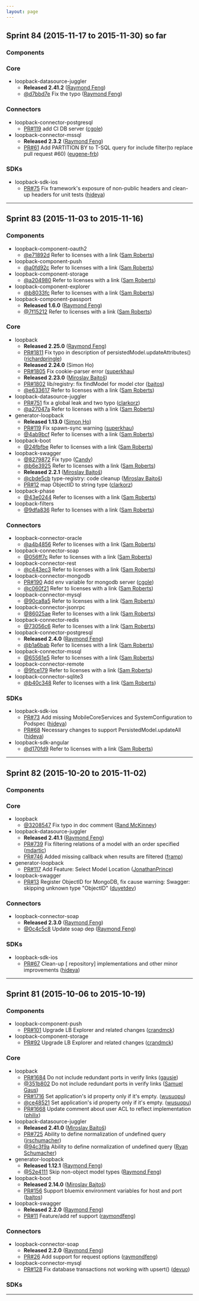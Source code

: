 ```yaml
---
layout: page
---
```

## Sprint 84 (2015-11-17 to 2015-11-30) so far

### Components


### Core
 * loopback-datasource-juggler
   * **Released 2.41.2** ([Raymond Feng](https://github.com/raymondfeng))
   * [@d7bbd7e](https://github.com/strongloop/loopback-datasource-juggler/commit/d7bbd7e215073f6d484ebe06c132d19ba2aa4d72) Fix the typo ([Raymond Feng](https://github.com/raymondfeng))


### Connectors
 * loopback-connector-postgresql
   * [PR#119](https://github.com/strongloop/loopback-connector-postgresql/pull/119) add CI DB server ([cgole](https://github.com/cgole))
 * loopback-connector-mssql
   * **Released 2.3.2** ([Raymond Feng](https://github.com/raymondfeng))
   * [PR#61](https://github.com/strongloop/loopback-connector-mssql/pull/61) Add PARTITION BY to T-SQL query for include filter(to replace pull request #60) ([eugene-frb](https://github.com/eugene-frb))


### SDKs
 * loopback-sdk-ios
   * [PR#75](https://github.com/strongloop/loopback-sdk-ios/pull/75) Fix framework's exposure of non-public headers and clean-up headers for unit tests ([hideya](https://github.com/hideya))

----

## Sprint 83 (2015-11-03 to 2015-11-16)

### Components
 * loopback-component-oauth2
   * [@e71892d](https://github.com/strongloop/loopback-component-oauth2/commit/e71892d3fa165165c5736332099d76adcaa784b2) Refer to licenses with a link ([Sam Roberts](https://github.com/sam-github))
 * loopback-component-push
   * [@a0fd92c](https://github.com/strongloop/loopback-component-push/commit/a0fd92c26eb5d89ca5ec1772ef835e51a7f8715c) Refer to licenses with a link ([Sam Roberts](https://github.com/sam-github))
 * loopback-component-storage
   * [@a204980](https://github.com/strongloop/loopback-component-storage/commit/a204980c824b288347eca13295cfaf58bdd3e5d5) Refer to licenses with a link ([Sam Roberts](https://github.com/sam-github))
 * loopback-component-explorer
   * [@b8033fc](https://github.com/strongloop/loopback-component-explorer/commit/b8033fc1a1195e9b6d9611e07a280d7e74acd654) Refer to licenses with a link ([Sam Roberts](https://github.com/sam-github))
 * loopback-component-passport
   * **Released 1.6.0** ([Raymond Feng](https://github.com/raymondfeng))
   * [@7f15212](https://github.com/strongloop/loopback-component-passport/commit/7f15212884e0da5dad7644bacd8664041952ac62) Refer to licenses with a link ([Sam Roberts](https://github.com/sam-github))


### Core
 * loopback
   * **Released 2.25.0** ([Raymond Feng](https://github.com/raymondfeng))
   * [PR#1811](https://github.com/strongloop/loopback/pull/1811) Fix typo in description of persistedModel.updateAttributes() ([richardpringle](https://github.com/richardpringle))
   * **Released 2.24.0** (Simon Ho)
   * [PR#1805](https://github.com/strongloop/loopback/pull/1805) Fix cookie-parser error ([superkhau](https://github.com/superkhau))
   * **Released 2.23.0** ([Miroslav Bajtoš](https://github.com/bajtos))
   * [PR#1802](https://github.com/strongloop/loopback/pull/1802) lib/registry: fix findModel for model ctor ([bajtos](https://github.com/bajtos))
   * [@e633617](https://github.com/strongloop/loopback/commit/e633617b8fb2c47f340b8337dd40a78f98704277) Refer to licenses with a link ([Sam Roberts](https://github.com/sam-github))
 * loopback-datasource-juggler
   * [PR#751](https://github.com/strongloop/loopback-datasource-juggler/pull/751) fix a global leak and two typo ([clarkorz](https://github.com/clarkorz))
   * [@a27047a](https://github.com/strongloop/loopback-datasource-juggler/commit/a27047a9669935f607f0485241bdda64f064a2dc) Refer to licenses with a link ([Sam Roberts](https://github.com/sam-github))
 * generator-loopback
   * **Released 1.13.0** ([Simon Ho](https://github.com/superkhau))
   * [PR#119](https://github.com/strongloop/generator-loopback/pull/119) Fix spawn-sync warning ([superkhau](https://github.com/superkhau))
   * [@4ab9bcf](https://github.com/strongloop/generator-loopback/commit/4ab9bcfd57f5d68da1746d1ebcd69f14cbc0f6d0) Refer to licenses with a link ([Sam Roberts](https://github.com/sam-github))
 * loopback-boot
   * [@24fbfbe](https://github.com/strongloop/loopback-boot/commit/24fbfbebf13ec83da2a5cb964658ff904215cee9) Refer to licenses with a link ([Sam Roberts](https://github.com/sam-github))
 * loopback-swagger
   * [@8279872](https://github.com/strongloop/loopback-swagger/commit/8279872afa79b141b08217bb24583b2f889d7651) Fix typo ([Candy](https://github.com/0candy))
   * [@b6e3925](https://github.com/strongloop/loopback-swagger/commit/b6e39252640732e31c26d6831bf86c5b6593aff7) Refer to licenses with a link ([Sam Roberts](https://github.com/sam-github))
   * **Released 2.2.1** ([Miroslav Bajtoš](https://github.com/bajtos))
   * [@cbde5cb](https://github.com/strongloop/loopback-swagger/commit/cbde5cb107e1af8bb45929e4f438c3ed38ec1d50) type-registry: code cleanup ([Miroslav Bajtoš](https://github.com/bajtos))
   * [PR#12](https://github.com/strongloop/loopback-swagger/pull/12) map ObjectID to string type ([clarkorz](https://github.com/clarkorz))
 * loopback-phase
   * [@43e0244](https://github.com/strongloop/loopback-phase/commit/43e02445bee5d977e335671304129976984033ed) Refer to licenses with a link ([Sam Roberts](https://github.com/sam-github))
 * loopback-filters
   * [@9dfa836](https://github.com/strongloop/loopback-filters/commit/9dfa836608396ecc0aece429d09d93eb322a1144) Refer to licenses with a link ([Sam Roberts](https://github.com/sam-github))


### Connectors
 * loopback-connector-oracle
   * [@a4b4856](https://github.com/strongloop/loopback-connector-oracle/commit/a4b4856300d7f372a99a44d642f257bad209b8a4) Refer to licenses with a link ([Sam Roberts](https://github.com/sam-github))
 * loopback-connector-soap
   * [@056ff7c](https://github.com/strongloop/loopback-connector-soap/commit/056ff7c38559fbd8a19c2e270166e5bf915cd6cd) Refer to licenses with a link ([Sam Roberts](https://github.com/sam-github))
 * loopback-connector-rest
   * [@c443ec3](https://github.com/strongloop/loopback-connector-rest/commit/c443ec38e3d5d4c20a8bb884ab8f11ec2a36721b) Refer to licenses with a link ([Sam Roberts](https://github.com/sam-github))
 * loopback-connector-mongodb
   * [PR#190](https://github.com/strongloop/loopback-connector-mongodb/pull/190) Add env variable for mongodb server ([cgole](https://github.com/cgole))
   * [@c060f21](https://github.com/strongloop/loopback-connector-mongodb/commit/c060f21ab69ddde7efd1fe61f6ff94d27beb7d69) Refer to licenses with a link ([Sam Roberts](https://github.com/sam-github))
 * loopback-connector-mysql
   * [@90ca8a5](https://github.com/strongloop/loopback-connector-mysql/commit/90ca8a5879fe3956bedb8b4ad6c8c6f212858208) Refer to licenses with a link ([Sam Roberts](https://github.com/sam-github))
 * loopback-connector-jsonrpc
   * [@86025ae](https://github.com/strongloop/loopback-connector-jsonrpc/commit/86025aef7fe7b5c24591b77649b29d2264ad207d) Refer to licenses with a link ([Sam Roberts](https://github.com/sam-github))
 * loopback-connector-redis
   * [@73056c6](https://github.com/strongloop/loopback-connector-redis/commit/73056c61a742b7827b73cdb2fb951c238a3c2e1d) Refer to licenses with a link ([Sam Roberts](https://github.com/sam-github))
 * loopback-connector-postgresql
   * **Released 2.4.0** ([Raymond Feng](https://github.com/raymondfeng))
   * [@b1a6bab](https://github.com/strongloop/loopback-connector-postgresql/commit/b1a6bab03d9655aee7bb8027655d609ee3e36013) Refer to licenses with a link ([Sam Roberts](https://github.com/sam-github))
 * loopback-connector-mssql
   * [@65561e5](https://github.com/strongloop/loopback-connector-mssql/commit/65561e527423fa14e9160fb88c2b46e7c2252743) Refer to licenses with a link ([Sam Roberts](https://github.com/sam-github))
 * loopback-connector-remote
   * [@9fce179](https://github.com/strongloop/loopback-connector-remote/commit/9fce179932ebc47a5cf53f314b08407763f33747) Refer to licenses with a link ([Sam Roberts](https://github.com/sam-github))
 * loopback-connector-sqlite3
   * [@b40c348](https://github.com/strongloop/loopback-connector-sqlite3/commit/b40c3485dc20bc837feba78f4d2b9333f5acc43b) Refer to licenses with a link ([Sam Roberts](https://github.com/sam-github))


### SDKs
 * loopback-sdk-ios
   * [PR#73](https://github.com/strongloop/loopback-sdk-ios/pull/73) Add missing MobileCoreServices and SystemConfiguration to Podspec ([hideya](https://github.com/hideya))
   * [PR#68](https://github.com/strongloop/loopback-sdk-ios/pull/68) Necessary changes to support PersistedModel.updateAll ([hideya](https://github.com/hideya))
 * loopback-sdk-angular
   * [@d170fd9](https://github.com/strongloop/loopback-sdk-angular/commit/d170fd94e4a4fd3a36ec03e653c35ded5270a9f1) Refer to licenses with a link ([Sam Roberts](https://github.com/sam-github))

----

## Sprint 82 (2015-10-20 to 2015-11-02)

### Components


### Core
 * loopback
   * [@3208547](https://github.com/strongloop/loopback/commit/32085475ed027f5a225e8023a69c98f1950cb7b9) Fix typo in doc comment ([Rand McKinney](https://github.com/crandmck))
 * loopback-datasource-juggler
   * **Released 2.41.1** ([Raymond Feng](https://github.com/raymondfeng))
   * [PR#739](https://github.com/strongloop/loopback-datasource-juggler/pull/739) Fix filtering relations of a model with an order specified ([mdartic](https://github.com/mdartic))
   * [PR#746](https://github.com/strongloop/loopback-datasource-juggler/pull/746) Added missing callback when results are filtered ([framp](https://github.com/framp))
 * generator-loopback
   * [PR#117](https://github.com/strongloop/generator-loopback/pull/117) Add Feature: Select Model Location ([JonathanPrince](https://github.com/JonathanPrince))
 * loopback-swagger
   * [PR#13](https://github.com/strongloop/loopback-swagger/pull/13) Register ObjectID for MongoDB, fix cause warning: Swagger: skipping unknown type "ObjectID" ([duyetdev](https://github.com/duyetdev))


### Connectors
 * loopback-connector-soap
   * **Released 2.3.0** ([Raymond Feng](https://github.com/raymondfeng))
   * [@0c4c5c8](https://github.com/strongloop/loopback-connector-soap/commit/0c4c5c8fed76dd286bb6da830b0ef10c31c2da2e) Update soap dep ([Raymond Feng](https://github.com/raymondfeng))


### SDKs
 * loopback-sdk-ios
   * [PR#67](https://github.com/strongloop/loopback-sdk-ios/pull/67) Clean-up [<model-repository> repository] implementations and other minor improvements ([hideya](https://github.com/hideya))

----

## Sprint 81 (2015-10-06 to 2015-10-19)

### Components
 * loopback-component-push
   * [PR#101](https://github.com/strongloop/loopback-component-push/pull/101) Upgrade LB Explorer and related changes ([crandmck](https://github.com/crandmck))
 * loopback-component-storage
   * [PR#92](https://github.com/strongloop/loopback-component-storage/pull/92) Upgrade LB Explorer and related changes ([crandmck](https://github.com/crandmck))


### Core
 * loopback
   * [PR#1684](https://github.com/strongloop/loopback/pull/1684) Do not include redundant ports in verify links ([gausie](https://github.com/gausie))
   * [@351b802](https://github.com/strongloop/loopback/commit/351b8026a0f01f6bf59c944f8244ec6f4f12963d) Do not include redundant ports in verify links ([Samuel Gaus](https://github.com/gausie))
   * [PR#1716](https://github.com/strongloop/loopback/pull/1716) Set application's id property only if it's empty. ([wusuopu](https://github.com/wusuopu))
   * [@ce48521](https://github.com/strongloop/loopback/commit/ce48521efbc17255905cb8d1b6d1464782070711) Set application's id property only if it's empty. ([wusuopu](https://github.com/wusuopu))
   * [PR#1668](https://github.com/strongloop/loopback/pull/1668) Update comment about user ACL to reflect implementation ([philix](https://github.com/philix))
 * loopback-datasource-juggler
   * **Released 2.41.0** ([Miroslav Bajtoš](https://github.com/bajtos))
   * [PR#725](https://github.com/strongloop/loopback-datasource-juggler/pull/725) Ability to define normalization of undefined query ([jrschumacher](https://github.com/jrschumacher))
   * [@94c3f9a](https://github.com/strongloop/loopback-datasource-juggler/commit/94c3f9a4320fd3654c369f22bfeb0d3c3d6c707e) Ability to define normalization of undefined query ([Ryan Schumacher](https://github.com/jrschumacher))
 * generator-loopback
   * **Released 1.12.1** ([Raymond Feng](https://github.com/raymondfeng))
   * [@52e4111](https://github.com/strongloop/generator-loopback/commit/52e4111b9b83fe8c6eb388d14e5e8bba8e4a9304) Skip non-object model types ([Raymond Feng](https://github.com/raymondfeng))
 * loopback-boot
   * **Released 2.14.0** ([Miroslav Bajtoš](https://github.com/bajtos))
   * [PR#156](https://github.com/strongloop/loopback-boot/pull/156) Support bluemix environment variables for host and port ([bajtos](https://github.com/bajtos))
 * loopback-swagger
   * **Released 2.2.0** ([Raymond Feng](https://github.com/raymondfeng))
   * [PR#11](https://github.com/strongloop/loopback-swagger/pull/11) Feature/add ref support ([raymondfeng](https://github.com/raymondfeng))


### Connectors
 * loopback-connector-soap
   * **Released 2.2.0** ([Raymond Feng](https://github.com/raymondfeng))
   * [PR#26](https://github.com/strongloop/loopback-connector-soap/pull/26) Add support for request options ([raymondfeng](https://github.com/raymondfeng))
 * loopback-connector-mysql
   * [PR#128](https://github.com/strongloop/loopback-connector-mysql/pull/128) Fix database transactions not working with upsert() ([devuo](https://github.com/devuo))


### SDKs

----

